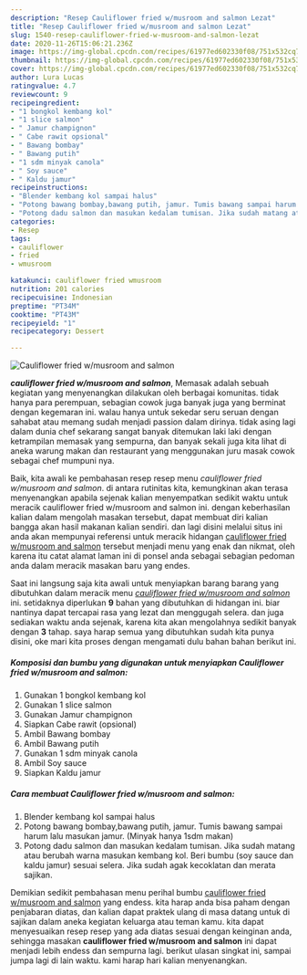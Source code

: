 ```yaml
---
description: "Resep Cauliflower fried w/musroom and salmon Lezat"
title: "Resep Cauliflower fried w/musroom and salmon Lezat"
slug: 1540-resep-cauliflower-fried-w-musroom-and-salmon-lezat
date: 2020-11-26T15:06:21.236Z
image: https://img-global.cpcdn.com/recipes/61977ed602330f08/751x532cq70/cauliflower-fried-wmusroom-and-salmon-foto-resep-utama.jpg
thumbnail: https://img-global.cpcdn.com/recipes/61977ed602330f08/751x532cq70/cauliflower-fried-wmusroom-and-salmon-foto-resep-utama.jpg
cover: https://img-global.cpcdn.com/recipes/61977ed602330f08/751x532cq70/cauliflower-fried-wmusroom-and-salmon-foto-resep-utama.jpg
author: Lura Lucas
ratingvalue: 4.7
reviewcount: 9
recipeingredient:
- "1 bongkol kembang kol"
- "1 slice salmon"
- " Jamur champignon"
- " Cabe rawit opsional"
- " Bawang bombay"
- " Bawang putih"
- "1 sdm minyak canola"
- " Soy sauce"
- " Kaldu jamur"
recipeinstructions:
- "Blender kembang kol sampai halus"
- "Potong bawang bombay,bawang putih, jamur. Tumis bawang sampai harum lalu masukan jamur. (Minyak hanya 1sdm makan)"
- "Potong dadu salmon dan masukan kedalam tumisan. Jika sudah matang atau berubah warna masukan kembang kol. Beri bumbu (soy sauce dan kaldu jamur) sesuai selera. Jika sudah agak kecoklatan dan merata sajikan."
categories:
- Resep
tags:
- cauliflower
- fried
- wmusroom

katakunci: cauliflower fried wmusroom 
nutrition: 201 calories
recipecuisine: Indonesian
preptime: "PT34M"
cooktime: "PT43M"
recipeyield: "1"
recipecategory: Dessert

---
```



![Cauliflower fried w/musroom and salmon](https://img-global.cpcdn.com/recipes/61977ed602330f08/751x532cq70/cauliflower-fried-wmusroom-and-salmon-foto-resep-utama.jpg)

<b><i>cauliflower fried w/musroom and salmon</i></b>, Memasak adalah sebuah kegiatan yang menyenangkan dilakukan oleh berbagai komunitas. tidak hanya para perempuan, sebagian cowok juga banyak juga yang berminat dengan kegemaran ini. walau hanya untuk sekedar seru seruan dengan sahabat atau memang sudah menjadi passion dalam dirinya. tidak asing lagi dalam dunia chef sekarang sangat banyak ditemukan laki laki dengan ketrampilan memasak yang sempurna, dan banyak sekali juga kita lihat di aneka warung makan dan restaurant yang menggunakan juru masak cowok sebagai chef mumpuni nya.

Baik, kita awali ke pembahasan resep resep menu <i>cauliflower fried w/musroom and salmon</i>. di antara rutinitas kita, kemungkinan akan terasa menyenangkan apabila sejenak kalian menyempatkan sedikit waktu untuk meracik cauliflower fried w/musroom and salmon ini. dengan keberhasilan kalian dalam mengolah masakan tersebut, dapat membuat diri kalian bangga akan hasil makanan kalian sendiri. dan lagi disini melalui situs ini anda akan mempunyai referensi untuk meracik hidangan <u>cauliflower fried w/musroom and salmon</u> tersebut menjadi menu yang enak dan nikmat, oleh karena itu catat alamat laman ini di ponsel anda sebagai sebagian pedoman anda dalam meracik masakan baru yang endes.




Saat ini langsung saja kita awali untuk menyiapkan barang barang yang dibutuhkan dalam meracik menu <u><i>cauliflower fried w/musroom and salmon</i></u> ini. setidaknya diperlukan <b>9</b> bahan yang dibutuhkan di hidangan ini. biar nantinya dapat tercapai rasa yang lezat dan menggugah selera. dan juga sediakan waktu anda sejenak, karena kita akan mengolahnya sedikit banyak dengan <b>3</b> tahap. saya harap semua yang dibutuhkan sudah kita punya disini, oke mari kita proses dengan mengamati dulu bahan bahan berikut ini.

<!--inarticleads1-->

##### Komposisi dan bumbu yang digunakan untuk menyiapkan Cauliflower fried w/musroom and salmon:

1. Gunakan 1 bongkol kembang kol
1. Gunakan 1 slice salmon
1. Gunakan  Jamur champignon
1. Siapkan  Cabe rawit (opsional)
1. Ambil  Bawang bombay
1. Ambil  Bawang putih
1. Gunakan 1 sdm minyak canola
1. Ambil  Soy sauce
1. Siapkan  Kaldu jamur




<!--inarticleads2-->

##### Cara membuat Cauliflower fried w/musroom and salmon:

1. Blender kembang kol sampai halus
1. Potong bawang bombay,bawang putih, jamur. Tumis bawang sampai harum lalu masukan jamur. (Minyak hanya 1sdm makan)
1. Potong dadu salmon dan masukan kedalam tumisan. Jika sudah matang atau berubah warna masukan kembang kol. Beri bumbu (soy sauce dan kaldu jamur) sesuai selera. Jika sudah agak kecoklatan dan merata sajikan.




Demikian sedikit pembahasan menu perihal bumbu <u>cauliflower fried w/musroom and salmon</u> yang endess. kita harap anda bisa paham dengan penjabaran diatas, dan kalian dapat praktek ulang di masa datang untuk di sajikan dalam aneka kegiatan keluarga atau teman kamu. kita dapat menyesuaikan resep resep yang ada diatas sesuai dengan keinginan anda, sehingga masakan <b>cauliflower fried w/musroom and salmon</b> ini dapat menjadi lebih endess dan sempurna lagi. berikut ulasan singkat ini, sampai jumpa lagi di lain waktu. kami harap hari kalian menyenangkan.
